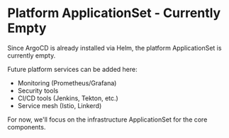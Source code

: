 # Platform ApplicationSet - Currently Empty

Since ArgoCD is already installed via Helm, the platform ApplicationSet is currently empty.

Future platform services can be added here:
- Monitoring (Prometheus/Grafana)
- Security tools
- CI/CD tools (Jenkins, Tekton, etc.)
- Service mesh (Istio, Linkerd)

For now, we'll focus on the infrastructure ApplicationSet for the core components.

